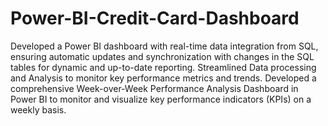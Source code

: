 # Power-BI-Credit-Card-Dashboard

Developed a Power BI dashboard with real-time data integration from SQL, ensuring automatic updates and synchronization with changes in the SQL tables for dynamic and up-to-date reporting.
Streamlined Data processing and Analysis to monitor key performance metrics and trends. 
Developed a comprehensive Week-over-Week Performance Analysis Dashboard in Power BI to monitor and visualize key performance indicators (KPIs) on a weekly basis.
